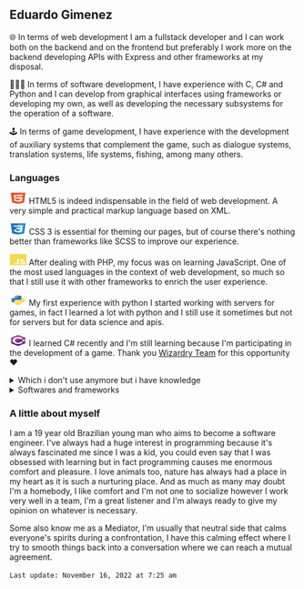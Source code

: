 ## Eduardo Gimenez
🌐 In terms of web development I am a fullstack developer and I can work both on the backend and on the frontend but preferably I work more on the backend developing APIs with Express and other frameworks at my disposal.

👨🏻‍💻 In terms of software development, I have experience with C, C# and Python and I can develop from graphical interfaces using frameworks or developing my own, as well as developing the necessary subsystems for the operation of a software.

🕹️ In terms of game development, I have experience with the development of auxiliary systems that complement the game, such as dialogue systems, translation systems, life systems, fishing, among many others.

### Languages
<img height="20" width="30" src="https://raw.githubusercontent.com/devicons/devicon/master/icons/html5/html5-original.svg" alt="HTML 5"></img> HTML5 is indeed indispensable in the field of web development. A very simple and practical markup language based on XML.

<img height="20" width="30" src="https://raw.githubusercontent.com/devicons/devicon/master/icons/css3/css3-original.svg" alt="CSS 3"></img> CSS 3 is essential for theming our pages, but of course there's nothing better than frameworks like SCSS to improve our experience.

<img height="20" width="30" src="https://raw.githubusercontent.com/devicons/devicon/master/icons/javascript/javascript-plain.svg" alt="JavaScript"></img> After dealing with PHP, my focus was on learning JavaScript. One of the most used languages in the context of web development, so much so that I still use it with other frameworks to enrich the user experience.

<img height="20" width="30" src="https://raw.githubusercontent.com/devicons/devicon/master/icons/python/python-original.svg" alt="Python"></img> My first experience with python I started working with servers for games, in fact I learned a lot with python and I still use it sometimes but not for servers but for data science and apis.

<img height="20" width="30" src="https://github.com/devicons/devicon/blob/master/icons/csharp/csharp-original.svg" alt="CSharp"></img> I learned C# recently and I'm still learning because I'm participating in the development of a game. Thank you [Wizardry Team](https://github.com/TeamWizardry) for this opportunity :heart:

<details>
  <summary>Which i don't use anymore but i have knowledge</summary>
	
<img height="20" width="30" src="https://raw.githubusercontent.com/devicons/devicon/master/icons/c/c-original.svg" alt="C"></img> I learned C so I could develop libraries for the Lua language and it was a strange but fun experience.

<img height="20" width="30" src="https://raw.githubusercontent.com/devicons/devicon/master/icons/lua/lua-original.svg" alt="Lua"></img> Lua was one of the first languages I learned when I started developing minigames for games where I developed a huge interest in the language itself.

<img height="20" width="30" src="https://raw.githubusercontent.com/devicons/devicon/master/icons/php/php-original.svg" alt="PHP"></img> PHP was my first touch with web development, where I created my first login system with a mysql database. Despite its evolution in recent times, I no longer have any interest in it.

</details>

<details>
  <summary>Softwares and frameworks</summary>
<img height="20" width="30" src="https://raw.githubusercontent.com/devicons/devicon/master/icons/godot/godot-original.svg" alt="Godot"></img> I'm currently developing a game in Godot together with the Wizardry team. It's a fun yet complicated experience.

<img height="20" width="30" src="https://raw.githubusercontent.com/devicons/devicon/master/icons/vscode/vscode-original.svg" alt="Visual Studio Code"></img> VSCode is my main editor at the moment, I use it in daily development.

<img height="20" width="30" src="https://raw.githubusercontent.com/devicons/devicon/master/icons/react/react-original.svg" alt="React"></img> React was actually the first framework I ever used in JavaScript and I really enjoy using it. And yes, I've lived through the days of BootStrap or JQuery but I was never interested in any of them.

<img height="20" width="30" src="https://github.com/devicons/devicon/blob/master/icons/express/express-original.svg" alt="Express"></img> After learning React I had a huge interest in developing APIs with Express. I can say that it is very useful and it contains a huge base of plugins.

``There is a long list of software/frameworks, but these are the main ones at the moment.``
</details>

### A little about myself
I am a 19 year old Brazilian young man who aims to become a software engineer. I've always had a huge interest in programming because it's always fascinated me since I was a kid, you could even say that I was obsessed with learning but in fact programming causes me enormous comfort and pleasure. I love animals too, nature has always had a place in my heart as it is such a nurturing place. And as much as many may doubt I'm a homebody, I like comfort and I'm not one to socialize however I work very well in a team, I'm a great listener and I'm always ready to give my opinion on whatever is necessary.

Some also know me as a Mediator, I'm usually that neutral side that calms everyone's spirits during a confrontation, I have this calming effect where I try to smooth things back into a conversation where we can reach a mutual agreement.

``Last update: November 16, 2022 at 7:25 am``

